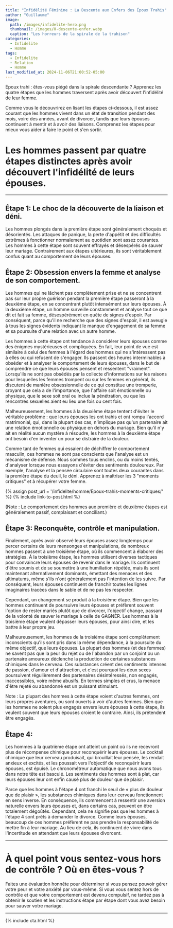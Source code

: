 ```yaml
---
title: "Infidélité Féminine : La Descente aux Enfers des Époux Trahis"
author: "Guillaume"
image: 
  path: /images/infidelite-hero.png
  thumbnail: /images/H-descente-enfer.webp
  caption: "Les horreurs de la spirale de la trahison"
categories:
  - Infidelite
  - Homme
tags:
  - Infidelite
  - Relation
  - Homme
last_modified_at: 2024-11-06T21:00:52-05:00
---
```

Époux trahi : êtes-vous piégé dans la spirale descendante ? Apprenez les quatre étapes que les hommes traversent après avoir découvert l'infidélité de leur femme.

Comme vous le découvrirez en lisant les étapes ci-dessous, il est assez courant que les hommes vivent dans un état de transition pendant des mois, voire des années, avant de divorcer, tandis que leurs épouses continuent à mentir et à avoir des liaisons. Comprenez les étapes pour mieux vous aider à faire le point et s'en sortir.


# Les hommes passent par quatre étapes distinctes après avoir découvert l'infidélité de leurs épouses.

*******************************

## Étape 1: Le choc de la découverte de la liaison et déni.

Les hommes plongés dans la première étape sont généralement choqués et désorientés. Les attaques de panique, la perte d'appétit et des difficultés extrêmes à fonctionner normalement au quotidien sont assez courantes. Les hommes à cette étape sont souvent effrayés et désespérés de sauver leur mariage. Contrairement aux étapes ultérieures, ils sont véritablement confus quant au comportement de leurs épouses.



## Étape 2: Obsession envers la femme et analyse de son comportement.

Les hommes qui ne lâchent pas complètement prise et ne se concentrent pas sur leur propre guérison pendant la première étape passeront à la deuxième étape, en se concentrant plutôt intensément sur leurs épouses. À la deuxième étape, un homme surveille constamment et analyse tout ce que dit et fait sa femme, désespérément en quête de signes d'espoir. Par conséquent, parce qu'il ne recherche que des signes d'espoir, il est aveugle à tous les signes évidents indiquant le manque d'engagement de sa femme et sa poursuite d'une relation avec un autre homme.

Les hommes à cette étape ont tendance à considérer leurs épouses comme des énigmes mystérieuses et compliquées. En fait, leur point de vue est similaire à celui des femmes à l'égard des hommes qui ne s'intéressent pas à elles ou qui refusent de s'engager. Ils passent des heures interminables à obséder et à analyser le comportement de leurs épouses, dans le but de comprendre ce que leurs épouses pensent et ressentent "vraiment". Lorsqu'ils ne sont pas obsédés par la collecte d'informations sur les raisons pour lesquelles les femmes trompent ou sur les femmes en général, ils discutent de manière obsessionnelle de ce qui constitue une tromperie, croyant que cela a de l'importance, que l'affaire soit émotionnelle ou physique, que le sexe soit oral ou inclue la pénétration, ou que les rencontres sexuelles aient eu lieu une fois ou cent fois.

Malheureusement, les hommes à la deuxième étape tentent d'éviter le véritable problème : que leurs épouses les ont trahis et ont rompu l'accord matrimonial, qui, dans la plupart des cas, n'implique pas qu'un partenaire ait une relation émotionnelle ou physique en dehors du mariage. Bien qu'il n'y ait en réalité aucun mystère à résoudre, les hommes à la deuxième étape ont besoin d'en inventer un pour se distraire de la douleur.

Comme tant de femmes qui essaient de déchiffrer le comportement masculin, ces hommes ne sont pas conscients que l'analyse est un mécanisme de défense. Nous sommes tous enclins, ou du moins tentés, d'analyser lorsque nous essayons d'éviter des sentiments douloureux. Par exemple, l'analyse et la pensée circulaire sont toutes deux courantes dans la première étape du deuil, le déni. Apprenez à maîtriser les 3 "moments critiques" et à récupérer votre femme.

{% assign post_url = '/infidelite/homme/Epoux-trahis-moments-critiques/' %}
{% include link-to-post.html %}

(Note : Le comportement des hommes aux première et deuxième étapes est généralement passif, complaisant et conciliant.)


## Étape 3: Reconquête, contrôle et manipulation.

Finalement, après avoir observé leurs épouses assez longtemps pour percer certains de leurs mensonges et manipulations, de nombreux hommes passent à une troisième étape, où ils commencent à élaborer des stratégies. À la troisième étape, les hommes utilisent diverses tactiques pour convaincre leurs épouses de revenir dans le mariage. Ils continuent d'être soumis et de se soumettre à une humiliation répétée, mais ils sont maintenant alternativement dominants, émettant des menaces et des ultimatums, même s'ils n'ont généralement pas l'intention de les suivre. Par conséquent, leurs épouses continuent de franchir toutes les lignes imaginaires tracées dans le sable et de ne pas les respecter.

Cependant, un changement se produit à la troisième étape. Bien que les hommes continuent de poursuivre leurs épouses et préfèrent souvent l'option de rester mariés plutôt que de divorcer, l'objectif change, passant de la volonté de sauver le mariage à celle de GAGNER. Les hommes à la troisième étape veulent dépasser leurs épouses, pour ainsi dire, et les battre à leur propre jeu.

Malheureusement, les hommes de la troisième étape sont complètement inconscients qu'ils sont pris dans la même dépendance, à la poursuite du même objectif, que leurs épouses. La plupart des hommes (et des femmes) ne savent pas que la peur du rejet ou de l'abandon par un conjoint ou un partenaire amoureux déclenche la production de certaines substances chimiques dans le cerveau. Ces substances créent des sentiments intenses de passion, d'amour et d'attraction, et c'est pourquoi les deux sexes poursuivent régulièrement des partenaires désintéressés, non engagés, inaccessibles, voire même abusifs. En termes simples et crus, la menace d'être rejeté ou abandonné est un puissant stimulant.

Note : La plupart des hommes à cette étape voient d'autres femmes, ont leurs propres aventures, ou sont ouverts à voir d'autres femmes. Bien que les hommes ne soient plus engagés envers leurs épouses à cette étape, ils veulent souvent que leurs épouses croient le contraire. Ainsi, ils prétendent être engagés.



## Étape 4: 

Les hommes à la quatrième étape ont atteint un point où ils ne recevront plus de récompense chimique pour reconquérir leurs épouses. Le cocktail chimique que leur cerveau produisait, qui brouillait leur pensée, les rendait anxieux et excités, et les poussait vers l'objectif de reconquérir leurs épouses, est épuisé. Le chronométreur automatique que nous avons tous dans notre tête est basculé. Les sentiments des hommes sont à plat, car leurs épouses leur ont enfin causé plus de douleur que de plaisir.

Parce que les hommes à l'étape 4 ont franchi le seuil de « plus de douleur que de plaisir », les substances chimiques dans leur cerveau fonctionnent en sens inverse. En conséquence, ils commencent à ressentir une aversion naturelle envers leurs épouses et, dans certains cas, peuvent en être totalement dégoûtés. Cependant, cela ne signifie pas que les hommes à l'étape 4 sont prêts à demander le divorce. Comme leurs épouses, beaucoup de ces hommes préfèrent ne pas prendre la responsabilité de mettre fin à leur mariage. Au lieu de cela, ils continuent de vivre dans l'incertitude en attendant que leurs épouses divorcent.


*******************************

# À quel point vous sentez-vous hors de contrôle ? Où en êtes-vous ?


Faites une évaluation honnête pour déterminer si vous pensez pouvoir gérer votre peur et votre anxiété par vous-même. Si vous vous sentez hors de contrôle et que votre comportement est devenu compulsif, ne tardez pas à obtenir le soutien et les instructions étape par étape dont vous avez besoin pour sauver votre mariage.

*******************************
{% include cta.html %}

[//]: # "TODO: Si vous n'avez pas lu les livres sur l'infidélité féminine, c'est là que vous devez commencer. Vous découvrirez exactement ce que pense, ressent et prévoit votre femme - afin que vous puissiez cesser d'analyser et cesser de fonctionner avec une mentalité qui mène au divorce."